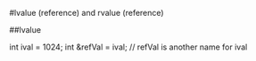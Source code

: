 #lvalue (reference) and rvalue (reference)

##lvalue

int ival = 1024;
int &refVal = ival; // refVal is another name for ival
